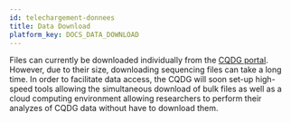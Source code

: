 ```yaml
---
id: telechargement-donnees
title: Data Download
platform_key: DOCS_DATA_DOWNLOAD
---
```


Files can currently be downloaded individually from the [CQDG portal](https://plateforme.cqdg.ca). However, due to their size, downloading sequencing files can take a long time. In order to facilitate data access, the CQDG will soon set-up high-speed tools allowing the simultaneous download of bulk files as well as a cloud computing environment allowing researchers to perform their analyzes of CQDG data without have to download them.
